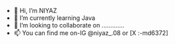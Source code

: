 - 👋 Hi, I’m NIYAZ 
- 🌱 I’m currently learning Java 
- 💞️ I’m looking to collaborate on .............
- 📫 You can find me on-IG @niyaz_.08 or  [X :-md6372]
<!---
Niyaz0708/Niyaz0708 is a ✨ special ✨ repository because its `README.md` (this file) appears on your GitHub profile.
You can click the Preview link to take a look at your changes.
--->
